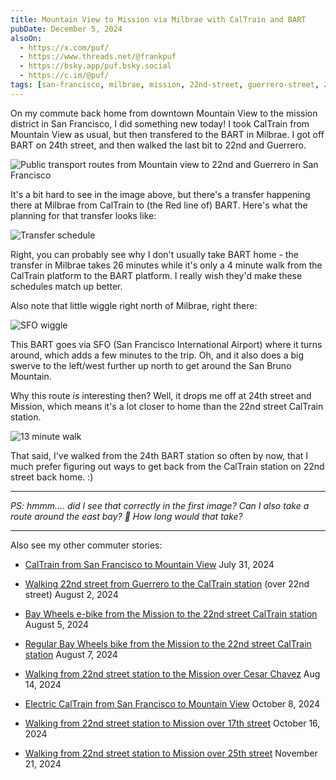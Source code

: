 ```yaml
---
title: Mountain View to Mission via Milbrae with CalTrain and BART
pubDate: December 5, 2024
alsoOn:
  - https://x.com/puf/
  - https://www.threads.net/@frankpuf
  - https://bsky.app/puf.bsky.social
  - https://c.im/@puf/
tags: [san-francisco, milbrae, mission, 22nd-street, guerrero-street, 24th-street, caltrain, bart]
---
```


On my commute back home from downtown Mountain View to the mission district in San Francisco, I did something new today! I took CalTrain from Mountain View as usual, but then transfered to the BART in Milbrae. I got off BART on 24th street, and then walked the last bit to 22nd and Guerrero.

![Public transport routes from Mountain view to 22nd and Guerrero in San Francisco](https://i.imgur.com/s7fsFG7.png)

It's a bit hard to see in the image above, but there's a transfer happening there at Milbrae from CalTrain to (the Red line of) BART. Here's what the planning for that transfer looks like:

![Transfer schedule](https://i.imgur.com/LdGfBHf.png)

Right, you can probably see why I don't usually take BART home - the transfer in Milbrae takes 26 minutes while it's only a 4 minute walk from the CalTrain platform to the BART platform. I really wish they'd make these schedules match up better.

Also note that little wiggle right north of Milbrae, right there:

![SFO wiggle](https://i.imgur.com/p7y6iCU.png)

This BART goes via SFO (San Francisco International Airport) where it turns around, which adds a few minutes to the trip. Oh, and it also does a big swerve to the left/west further up north to get around the San Bruno Mountain.

Why this route *is* interesting then? Well, it drops me off at 24th street and Mission, which means it's a lot closer to home than the 22nd street CalTrain station.

![13 minute walk](https://i.imgur.com/eTu8LlP.png)

That said, I've walked from the 24th BART station so often by now, that I much prefer figuring out ways to get back from the CalTrain station on 22nd street back home. :)

---

*PS: hmmm.... did I see that correctly in the first image? Can I also take a route around the east bay? 🤔 How long would that take?*

---

Also see my other commuter stories:

* [CalTrain from San Francisco to Mountain View](/socials/2024-07-31-caltrain-from-san-francisco-to-mountain-view) July 31, 2024
* [Walking 22nd street from Guerrero to the CalTrain station](/socials/2024-08-02-walking-22nd-street-from-guerrero-to-the-caltrain-station) (over 22nd street) August 2, 2024
* [Bay Wheels e-bike from the Mission to the 22nd street CalTrain station](/socials/2024-08-06-bay-wheels-from-the-mission-to-the-22nd-street-caltrain-station) August 5, 2024
* [Regular Bay Wheels bike from the Mission to the 22nd street CalTrain station](/socials/2024-08-07-regular-bike-from-the-mission-to-the-22nd-street-caltrain-station) August 7, 2024
* [Walking from 22nd street station to the Mission over Cesar Chavez](/socials/2024-08-14-walking-from-22nd-street-station-to-the-mission-over-cesar-chavez) Aug 14, 2024
* [Electric CalTrain from San Francisco to Mountain View](/socials/2024-10-08-electric-caltrain-from-san-francisco-to-mountain-view) October 8, 2024

* [Walking from 22nd street station to Mission over 17th street](/socials/2024-10-16-walking-from-22nd-st-station-to-mission-over-17th) October 16, 2024

* [Walking from 22nd street station to Mission over 25th street](/socials/2024-11-22-walking-from-22nd-street-station-to-mission-over-25th-street) November 21, 2024